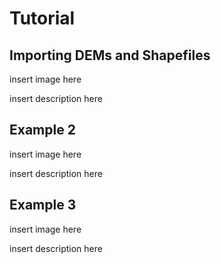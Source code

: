 # Tutorial

## Importing DEMs and Shapefiles
insert image here

insert description here

## Example 2
insert image here

insert description here

## Example 3
insert image here

insert description here